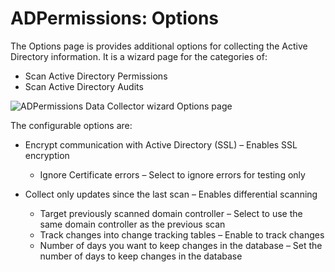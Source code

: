 # ADPermissions: Options

The Options page is provides additional options for collecting the Active Directory information. It
is a wizard page for the categories of:

- Scan Active Directory Permissions
- Scan Active Directory Audits

![ADPermissions Data Collector wizard Options page](/img/product_docs/accessanalyzer/install/application/options.webp)

The configurable options are:

- Encrypt communication with Active Directory (SSL) – Enables SSL encryption

    - Ignore Certificate errors – Select to ignore errors for testing only

- Collect only updates since the last scan – Enables differential scanning

    - Target previously scanned domain controller – Select to use the same domain controller as the
      previous scan
    - Track changes into change tracking tables – Enable to track changes
    - Number of days you want to keep changes in the database – Set the number of days to keep
      changes in the database
